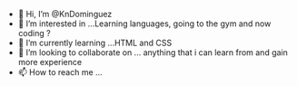 - 👋 Hi, I’m @KnDominguez
- 👀 I’m interested in ...Learning languages, going to the gym and now coding ?
- 🌱 I’m currently learning ...HTML and CSS
- 💞️ I’m looking to collaborate on ... anything that i can learn from and gain more experience
- 📫 How to reach me ...

<!---
KnDominguez/KnDominguez is a ✨ special ✨ repository because its `README.md` (this file) appears on your GitHub profile.
You can click the Preview link to take a look at your changes.
--->
